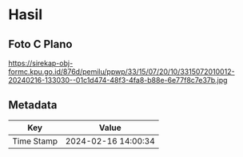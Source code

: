 # Hasil

## Foto C Plano

https://sirekap-obj-formc.kpu.go.id/876d/pemilu/ppwp/33/15/07/20/10/3315072010012-20240216-133030--01c1d474-48f3-4fa8-b88e-6e77f8c7e37b.jpg


## Metadata

| Key        | Value               |
| ---------- | ------------------- |
| Time Stamp | 2024-02-16 14:00:34 |



